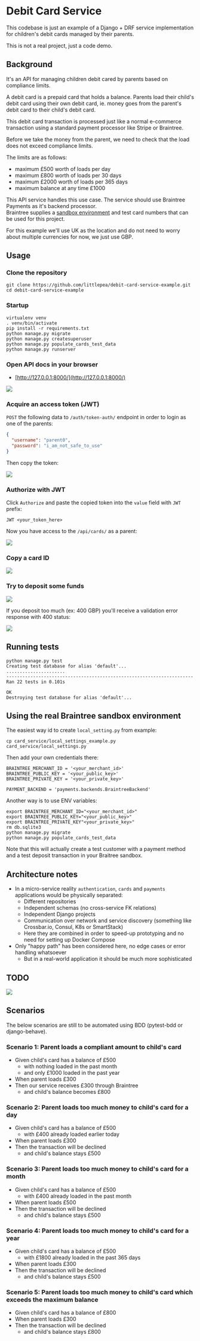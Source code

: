 # Debit Card Service

This codebase is just an example of a Django + DRF service implementation 
for children's debit cards managed by their parents.

This is not a real project, just a code demo.

## Background

It's an API for managing children debit cared by parents based on compliance limits.

A debit card is a prepaid card that holds a balance. 
Parents load their child's debit card using their own debit card, 
ie. money goes from the parent's debit card to their child's debit card. 

This debit card transaction is processed just like a normal e-commerce transaction 
using a standard payment processor like Stripe or Braintree. 

Before we take the money from the parent, we need to check that the load does not exceed compliance limits.

The limits are as follows:
- maximum £500 worth of loads per day
- maximum £800 worth of loads per 30 days
- maximum £2000 worth of loads per 365 days
- maximum balance at any time £1000

This API service handles this use case. 
The service should use Braintree Payments as it's backend processor.  
Braintree supplies a [sandbox environment](https://articles.braintreepayments.com/get-started/try-it-out) and test card numbers that can be used for this project.

For this example we'll use UK as the location and do not need to worry about multiple currencies for now, 
we just use GBP.

## Usage

### Clone the repository

```console
git clone https://github.com/littlepea/debit-card-service-example.git
cd debit-card-service-example
```

### Startup

```console
virtualenv venv
. venv/bin/activate
pip install -r requirements.txt
python manage.py migrate
python manage.py createsuperuser
python manage.py populate_cards_test_data
python manage.py runserver
```

### Open API docs in your browser

* [http://127.0.0.1:8000/](http://127.0.0.1:8000/)

![](https://www.evernote.com/l/AHR4FBy9FhdFAIRZE2lM5kxpZg2EW_gcqckB/image.png)

### Acquire an access token (JWT)

`POST` the following data to `/auth/token-auth/` endpoint in order to login as one of the parents:

```json
{
  "username": "parent0",
  "password": "i_am_not_safe_to_use"
}
```

Then copy the token:

![](https://media.giphy.com/media/3og0IMUSbN32pj39N6/giphy.gif)

### Authorize with JWT

Click `Authorize` and paste the copied token into the `value` field with `JWT ` prefix:

```
JWT <your_token_here>
```

Now you have access to the `/api/cards/` as a parent:
 
 ![](https://media.giphy.com/media/xUPGcAtsXWZqruzf1u/giphy.gif)
 
### Copy a card ID

![](https://media.giphy.com/media/l4FGsBgcBO2RvBQDm/giphy.gif)

### Try to deposit some funds

![](https://media.giphy.com/media/3o7bueMGWYurkX60lG/giphy.gif)

If you deposit too much (ex: 400 GBP) 
you'll receive a validation error response with 400 status:

![](https://media.giphy.com/media/3oKIPsfxvRFdLmQlRS/giphy.gif)

## Running tests

```console
python manage.py test
Creating test database for alias 'default'...
......................
----------------------------------------------------------------------
Ran 22 tests in 0.101s

OK
Destroying test database for alias 'default'...
```

## Using the real Braintree sandbox environment

The easiest way id to create `local_setting.py` from example:

```console
cp card_service/local_settings_example.py card_service/local_settings.py
```

Then add your own credentials there:

```console
BRAINTREE_MERCHANT_ID = '<your_merchant_id>'
BRAINTREE_PUBLIC_KEY = '<your_public_key>'
BRAINTREE_PRIVATE_KEY = '<your_private_key>'

PAYMENT_BACKEND = 'payments.backends.BraintreeBackend'
```

Another way is to use ENV variables:

```commandline
export BRAINTREE_MERCHANT_ID="<your_merchant_id>"
export BRAINTREE_PUBLIC_KEY="<your_public_key>"
export BRAINTREE_PRIVATE_KEY"<your_private_key>"
rm db.sqlite3
python manage.py migrate
python manage.py populate_cards_test_data 
```

Note that this will actually create a test customer with a payment method and a test deposit transaction 
in your Braitree sandbox. 

## Architecture notes

* In a micro-service reality `authentication`, `cards` and `payments` applications would be physically separated:
  * Different repositories
  * Independent schemas (no cross-service FK relations)
  * Independent Django projects
  * Communication over network and service discovery (something like Crossbar.io, Consul, K8s or SmartStack)
  * Here they are combined in order to speed-up prototyping and no need for setting up Docker Compose
* Only "happy path" has been considered here, no edge cases or error handling whatsoever
  * But in a real-world application it should be much more sophisticated

## TODO

![](https://www.evernote.com/l/AHQ4Yi2IdVpJvpzcWbq6jkJWmEBnhAfjNTwB/image.png)

## Scenarios

The below scenarios are still to be automated using BDD (pytest-bdd or django-behave).

### Scenario 1: Parent loads a compliant amount to child's card

* Given child's card has a balance of £500
  - with nothing loaded in the past month
  - and only £1000 loaded in the past year
* When parent loads £300
* Then our service receives £300 through Braintree
  - and child's balance becomes £800

### Scenario 2: Parent loads too much money to child's card for a day

* Given child's card has a balance of £500
  - with £400 already loaded earlier today
* When parent loads £300
* Then the transaction will be declined
  - and child's balance stays £500
  
### Scenario 3: Parent loads too much money to child's card for a month

* Given child's card has a balance of £500
  - with £400 already loaded in the past month
* When parent loads £500
* Then the transaction will be declined
  - and child's balance stays £500
  
### Scenario 4: Parent loads too much money to child's card for a year

* Given child's card has a balance of £500
  - with £1800 already loaded in the past 365 days
* When parent loads £300
* Then the transaction will be declined
  - and child's balance stays £500
  
### Scenario 5: Parent loads too much money to child's card which exceeds the maximum balance

* Given child's card has a balance of £800
* When parent loads £300
* Then the transaction will be declined
  - and child's balance stays £800